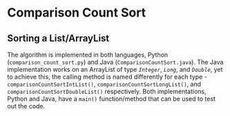 # Comparison Count Sort
## Sorting a List/ArrayList

The algorithm is implemented in both languages, Python (`comparison_count_sort.py`) and Java (`ComparisonCountSort.java`). The Java implementation works on an ArrayList of type *`Integer`*, *`Long`*, and *`Double`*, yet to achieve this, the calling method is named differently for each type - `comparisonCountSortIntList()`, `comparisonCountSortLongList()`, and `comparisonCountSortDoubleList()` respectively. Both implementations, Python and Java, have a `main()` function/method that can be used to test out the code.
